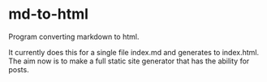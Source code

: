 
# md-to-html

Program converting markdown to html.

It currently does this for a single file index.md and generates to index.html. The aim now is to make a full static site generator that has the ability for posts.